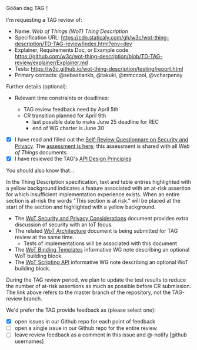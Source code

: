 Góðan dag TAG！

I'm requesting a TAG review of:

- Name: _Web of Things (WoT) Thing Description_
- Specification URL: https://cdn.staticaly.com/gh/w3c/wot-thing-description/TD-TAG-review/index.html?env=dev
- Explainer, Requirements Doc, or Example code: https://github.com/w3c/wot-thing-description/blob/TD-TAG-review/explainer/Explainer.md
- Tests: https://w3c.github.io/wot-thing-description/testing/report.html
- Primary contacts: @sebastiankb, @takuki, @mmccool, @vcharpenay

Further details (optional):

- Relevant time constraints or deadlines:

  - TAG review feedback need by April 5th
  - CR transition planned for April 9th
    - last possible date to make June 25 deadline for REC
    - end of WG charter is June 30

- [x] I have read and filled out the [Self-Review Questionnare on Security and Privacy](https://www.w3.org/TR/security-privacy-questionnaire/). The [assessment is here](https://github.com/w3c/wot-architecture/blob/master/proposals/security_and_privacy.md); this assessment is shared with all _Web of Things_ documents.
- [x] I have reviewed the TAG's [API Design Principles](https://w3ctag.github.io/design-principles/)

You should also know that...

In the Thing Description specification, text and table entries highlighted with a yellow background indicates a feature associated with an at-risk assertion for which insufficient implementation experience exists. When an entire section is at-risk the words "This section is at risk." will be placed at the start of the section and highlighted with a yellow background.

- The [WoT Security and Privacy Considerations](https://github.com/w3c/wot-security/) document provides extra discussion of security with an IoT focus.
- The related [WoT Architecture](https://github.com/w3c/wot-architecture) document is being submitted for TAG review at the same time.
  - Tests of implementations will be associated with this document
- The [WoT Binding Templates](https://github.com/w3c/wot-binding-templates) informative WG note describing an optional WoT building block.
- The [WoT Scripting API](https://github.com/w3c/wot-scripting-api) informative WG note describing an optional WoT building block.

During the TAG review period, we plan to update the test results to reduce the number of at-risk assertions as much as possible before CR submission. The link above refers to the master branch of the repository, not the TAG-review branch.

We'd prefer the TAG provide feedback as (please select one):

- [x] open issues in our Github repo for each point of feedback
- [ ] open a single issue in our Github repo for the entire review
- [ ] leave review feedback as a comment in this issue and @-notify [github usernames]
